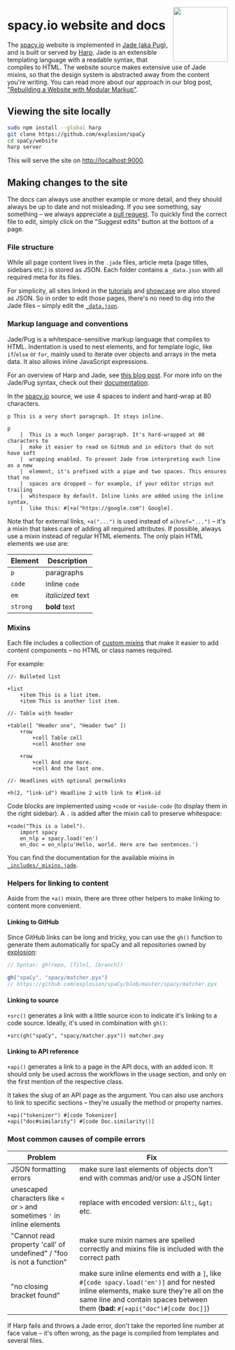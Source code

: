 <a href="https://explosion.ai"><img src="https://explosion.ai/assets/img/logo.svg" width="125" height="125" align="right" /></a>

# spacy.io website and docs

The [spacy.io](https://spacy.io) website is implemented in [Jade (aka Pug)](https://www.jade-lang.org), and is built or served by [Harp](https://harpjs.com). Jade is an extensible templating language with a readable syntax, that compiles to HTML.
The website source makes extensive use of Jade mixins, so that the design system is abstracted away from the content you're
writing. You can read more about our approach in our blog post, ["Rebuilding a Website with Modular Markup"](https://explosion.ai/blog/modular-markup).


## Viewing the site locally

```bash
sudo npm install --global harp
git clone https://github.com/explosion/spaCy
cd spaCy/website
harp server
```

This will serve the site on [http://localhost:9000](http://localhost:9000).


## Making changes to the site

The docs can always use another example or more detail, and they should always be up to date and not misleading. If you see something, say something – we always appreciate a [pull request](https://github.com/explosion/spaCy/pulls). To quickly find the correct file to edit, simply click on the "Suggest edits" button at the bottom of a page.

### File structure

While all page content lives in the `.jade` files, article meta (page titles, sidebars etc.) is stored as JSON. Each folder contains a `_data.json` with all required meta for its files.

For simplicity, all sites linked in the [tutorials](https://spacy.io/docs/usage/tutorials) and [showcase](https://spacy.io/docs/usage/showcase) are also stored as JSON. So in order to edit those pages, there's no need to dig into the Jade files – simply edit the [`_data.json`](docs/usage/_data.json).

### Markup language and conventions

Jade/Pug is a whitespace-sensitive markup language that compiles to HTML. Indentation is used to nest elements, and for template logic, like `if`/`else` or `for`, mainly used to iterate over objects and arrays in the meta data. It also allows inline JavaScript expressions.

For an overview of Harp and Jade, see [this blog post](https://ines.io/blog/the-ultimate-guide-static-websites-harp-jade). For more info on the Jade/Pug syntax, check out their [documentation](https://pugjs.org).

In the [spacy.io](https://spacy.io) source, we use 4 spaces to indent and hard-wrap at 80 characters.

```pug
p This is a very short paragraph. It stays inline.

p
    |  This is a much longer paragraph. It's hard-wrapped at 80 characters to
    |  make it easier to read on GitHub and in editors that do not have soft
    |  wrapping enabled. To prevent Jade from interpreting each line as a new
    |  element, it's prefixed with a pipe and two spaces. This ensures that no
    |  spaces are dropped – for example, if your editor strips out trailing
    |  whitespace by default. Inline links are added using the inline syntax,
    |  like this: #[+a("https://google.com") Google].
```

Note that for external links, `+a("...")` is used instead of `a(href="...")` – it's a mixin that takes care of adding all required attributes. If possible, always use a mixin instead of regular HTML elements. The only plain HTML elements we use are:

| Element | Description |
| --- | --- |
| `p` | paragraphs |
| `code` | inline `code` |
| `em` | *italicized* text |
| `strong` | **bold** text |

### Mixins

Each file includes a collection of [custom mixins](_includes/_mixins.jade) that make it easier to add content components – no HTML or class names required.

For example:
```pug
//- Bulleted list

+list
    +item This is a list item.
    +item This is another list item.

//- Table with header

+table([ "Header one", "Header two" ])
    +row
        +cell Table cell
        +cell Another one

    +row
        +cell And one more.
        +cell And the last one.

//- Headlines with optional permalinks

+h(2, "link-id") Headline 2 with link to #link-id
```

Code blocks are implemented using `+code` or `+aside-code` (to display them in the right sidebar). A `.` is added after the mixin call to preserve whitespace:

```pug
+code("This is a label").
    import spacy
    en_nlp = spacy.load('en')
    en_doc = en_nlp(u'Hello, world. Here are two sentences.')
```

You can find the documentation for the available mixins in [`_includes/_mixins.jade`](_includes/_mixins.jade).

### Helpers for linking to content

Aside from the `+a()` mixin, there are three other helpers to make linking to content more convenient.

#### Linking to GitHub

Since GitHub links can be long and tricky, you can use the `gh()` function to generate them automatically for spaCy and all repositories owned by [explosion](https://github.com/explosion):

```javascript
// Syntax: gh(repo, [file], [branch])

gh("spaCy", "spacy/matcher.pyx")
// https://github.com/explosion/spaCy/blob/master/spacy/matcher.pyx

```

#### Linking to source

`+src()` generates a link with a little source icon to indicate it's linking to a code source. Ideally, it's used in combination with `gh()`:

```pug
+src(gh("spaCy", "spacy/matcher.pyx")) matcher.pxy
```

#### Linking to API reference

`+api()` generates a link to a page in the API docs, with an added icon. It should only be used across the workflows in the usage section, and only on the first mention of the respective class.

It takes the slug of an API page as the argument. You can also use anchors to link to specific sections – they're usually the method or property names.

```pug
+api("tokenizer") #[code Tokenizer]
+api("doc#similarity") #[code Doc.similarity()]
```

### Most common causes of compile errors

| Problem | Fix |
| --- | --- |
| JSON formatting errors | make sure last elements of objects don't end with commas and/or use a JSON linter |
| unescaped characters like `<` or `>` and sometimes `'` in inline elements | replace with encoded version: `&lt;`, `&gt;` etc. |
| "Cannot read property 'call' of undefined" / "foo is not a function" | make sure mixin names are spelled correctly and mixins file is included with the correct path |
| "no closing bracket found" | make sure inline elements end with a `]`, like `#[code spacy.load('en')]` and for nested inline elements, make sure they're all on the same line and contain spaces between them (**bad:** `#[+api("doc")#[code Doc]]`) |

If Harp fails and throws a Jade error, don't take the reported line number at face value – it's often wrong, as the page is compiled from templates and several files.
